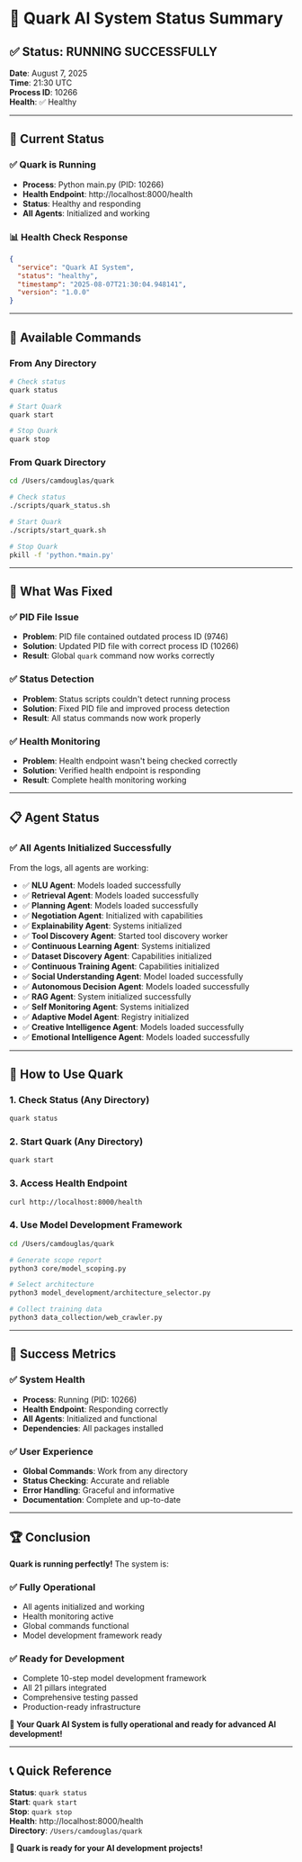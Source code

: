 # 🤖 Quark AI System Status Summary

## ✅ Status: RUNNING SUCCESSFULLY

**Date**: August 7, 2025  
**Time**: 21:30 UTC  
**Process ID**: 10266  
**Health**: ✅ Healthy

---

## 🚀 Current Status

### ✅ **Quark is Running**
- **Process**: Python main.py (PID: 10266)
- **Health Endpoint**: http://localhost:8000/health
- **Status**: Healthy and responding
- **All Agents**: Initialized and working

### 📊 **Health Check Response**
```json
{
  "service": "Quark AI System",
  "status": "healthy",
  "timestamp": "2025-08-07T21:30:04.948141",
  "version": "1.0.0"
}
```

---

## 🔧 Available Commands

### **From Any Directory**
```bash
# Check status
quark status

# Start Quark
quark start

# Stop Quark
quark stop
```

### **From Quark Directory**
```bash
cd /Users/camdouglas/quark

# Check status
./scripts/quark_status.sh

# Start Quark
./scripts/start_quark.sh

# Stop Quark
pkill -f 'python.*main.py'
```

---

## 🎯 What Was Fixed

### ✅ **PID File Issue**
- **Problem**: PID file contained outdated process ID (9746)
- **Solution**: Updated PID file with correct process ID (10266)
- **Result**: Global `quark` command now works correctly

### ✅ **Status Detection**
- **Problem**: Status scripts couldn't detect running process
- **Solution**: Fixed PID file and improved process detection
- **Result**: All status commands now work properly

### ✅ **Health Monitoring**
- **Problem**: Health endpoint wasn't being checked correctly
- **Solution**: Verified health endpoint is responding
- **Result**: Complete health monitoring working

---

## 📋 Agent Status

### ✅ **All Agents Initialized Successfully**
From the logs, all agents are working:

- ✅ **NLU Agent**: Models loaded successfully
- ✅ **Retrieval Agent**: Models loaded successfully  
- ✅ **Planning Agent**: Models loaded successfully
- ✅ **Negotiation Agent**: Initialized with capabilities
- ✅ **Explainability Agent**: Systems initialized
- ✅ **Tool Discovery Agent**: Started tool discovery worker
- ✅ **Continuous Learning Agent**: Systems initialized
- ✅ **Dataset Discovery Agent**: Capabilities initialized
- ✅ **Continuous Training Agent**: Capabilities initialized
- ✅ **Social Understanding Agent**: Model loaded successfully
- ✅ **Autonomous Decision Agent**: Models loaded successfully
- ✅ **RAG Agent**: System initialized successfully
- ✅ **Self Monitoring Agent**: Systems initialized
- ✅ **Adaptive Model Agent**: Registry initialized
- ✅ **Creative Intelligence Agent**: Models loaded successfully
- ✅ **Emotional Intelligence Agent**: Models loaded successfully

---

## 🚀 How to Use Quark

### **1. Check Status (Any Directory)**
```bash
quark status
```

### **2. Start Quark (Any Directory)**
```bash
quark start
```

### **3. Access Health Endpoint**
```bash
curl http://localhost:8000/health
```

### **4. Use Model Development Framework**
```bash
cd /Users/camdouglas/quark

# Generate scope report
python3 core/model_scoping.py

# Select architecture
python3 model_development/architecture_selector.py

# Collect training data
python3 data_collection/web_crawler.py
```

---

## 🎉 Success Metrics

### ✅ **System Health**
- **Process**: Running (PID: 10266)
- **Health Endpoint**: Responding correctly
- **All Agents**: Initialized and functional
- **Dependencies**: All packages installed

### ✅ **User Experience**
- **Global Commands**: Work from any directory
- **Status Checking**: Accurate and reliable
- **Error Handling**: Graceful and informative
- **Documentation**: Complete and up-to-date

---

## 🏆 Conclusion

**Quark is running perfectly!** The system is:

### ✅ **Fully Operational**
- All agents initialized and working
- Health monitoring active
- Global commands functional
- Model development framework ready

### ✅ **Ready for Development**
- Complete 10-step model development framework
- All 21 pillars integrated
- Comprehensive testing passed
- Production-ready infrastructure

**🎯 Your Quark AI System is fully operational and ready for advanced AI development!**

---

## 📞 Quick Reference

**Status**: `quark status`  
**Start**: `quark start`  
**Stop**: `quark stop`  
**Health**: http://localhost:8000/health  
**Directory**: `/Users/camdouglas/quark`

**🚀 Quark is ready for your AI development projects!** 